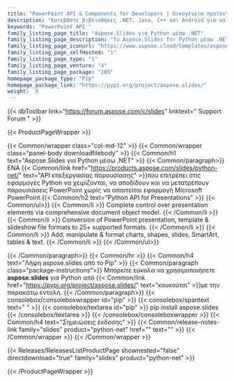 ```yaml
---
title: "PowerPoint API & Components for Developers | Οικογένεια προϊόντων Aspose.Slides"
description: "Κατεβάστε βιβλιοθήκες .NET, Java, C++ και Android για να δημιουργήσετε, να χειριστείτε, να μετατρέψετε και να αποδώσετε παρουσιάσεις του Microsoft PowerPoint. Η οικογένεια περιλαμβάνει επίσης επέκταση, λύση και εξαγωγέα για Υπηρεσίες Αναφοράς, SharePoint & JasperReports."
keywords: "PowerPoint API "
family_listing_page_title: "Aspose.Slides για Python μέσω .NET"
family_listing_page_description: "Το Aspose.Slides for Python μέσω .NET είναι ένα προηγμένο API επεξεργασίας παρουσίασης Powerpoint που σας δίνει τη δυνατότητα να εκτελείτε ένα ευρύ φάσμα εργασιών επεξεργασίας εγγράφων απευθείας στις εφαρμογές σας."
family_listing_page_iconurl: "https://www.aspose.cloud/templates/aspose/img/products/slides/aspose_slides-for-python.svg"
family_listing_page_selfHosted: "1"
family_listing_page_type: "1"
family_listing_page_venture: "4"
family_listing_page_package: "285"
homepage_package_type: "Pip"
homepage_package_link: "https://pypi.org/project/aspose.slides/"
weight:  8
---
```


{{< dbToolbar link="https://forum.aspose.com/c/slides" linktext=" Support Forum " >}}


{{< ProductPageWrapper >}}

<!-- ProductPageContent-->
{{< Common/wrapper class="col-md-12" >}}
{{< Common/wrapper class="panel-body downloadfilebody" >}}
{{< Common/h1 text="Aspose.Slides για Python μέσω .NET" >}}
{{< Common/paragraph>}}
ΕΝΑ
{{< Common/link href="https://products.aspose.com/slides/python-net/" text="API επεξεργασίας παρουσίασης"  >}}που επιτρέπει στις εφαρμογές Python να χειρίζονται, να αποδίδουν και να μετατρέπουν παρουσιάσεις PowerPoint χωρίς να απαιτείται εφαρμογή Microsoft PowerPoint.{{< Common/h2 text="Python API for Presentations" >}} {{< Common/ul>}}
    {{< Common/li >}} Complete control over presentation elements via comprehensive document object model. {{< /Common/li >}}
   {{< Common/li >}} Conversion of PowerPoint presentation, template & slideshow file formats to 25+ supported formats. {{< /Common/li >}}
   {{< Common/li >}} Add, manipulate & format charts, shapes, slides, SmartArt, tables & text. {{< /Common/li >}}
 {{< /Common/ul>}}

{{< /Common/paragraph>}}
{{< Common/hr >}}
{{< Common/h4 text="Λήψη aspose.slides από το Pip"  >}}
{{< Common/paragraph class="package-instructions">}}
Μπορείτε εύκολα να χρησιμοποιήσετε <b>aspose.slides</b> για Python από
{{< Common/link href="https://pypi.org/project/aspose.slides/" text="κουκούτσι"  >}}με την παρακάτω εντολή.
{{< /Common/paragraph>}}
{{< consolebox/consoleboxwrapper id="pip" >}}
       {{< consolebox/spantext text=" " >}}
       {{< consolebox/textarea id="pip" >}} pip install aspose.slides {{< /consolebox/textarea >}}
{{< /consolebox/consoleboxwrapper >}}
{{< Common/h4 text="Σημειώσεις έκδοσης"  >}}
{{< Common/release-notes-link family="slides" product="python-net" href="" text=""  >}}
{{< /Common/wrapper >}}
{{< /Common/wrapper >}}

<!-- /ProductPageContent-->



<!-- ReleasesListProductPage-->
   {{< Releases/ReleasesListProductPage shownested="false"  directdownload="true" family="slides" product="python-net" >}}
<!-- /ReleasesListProductPage-->

{{< /ProductPageWrapper >}}


